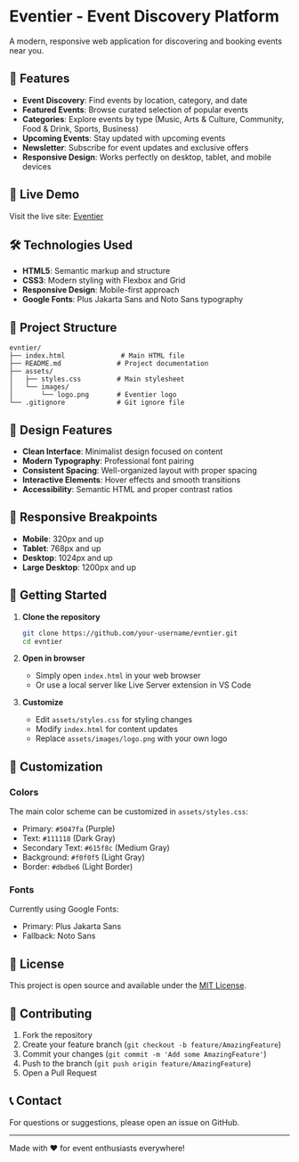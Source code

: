 # Eventier - Event Discovery Platform

A modern, responsive web application for discovering and booking events near you.

## 🎯 Features

- **Event Discovery**: Find events by location, category, and date
- **Featured Events**: Browse curated selection of popular events
- **Categories**: Explore events by type (Music, Arts & Culture, Community, Food & Drink, Sports, Business)
- **Upcoming Events**: Stay updated with upcoming events
- **Newsletter**: Subscribe for event updates and exclusive offers
- **Responsive Design**: Works perfectly on desktop, tablet, and mobile devices

## 🚀 Live Demo

Visit the live site: [Eventier](https://your-username.github.io/evntier)

## 🛠️ Technologies Used

- **HTML5**: Semantic markup and structure
- **CSS3**: Modern styling with Flexbox and Grid
- **Responsive Design**: Mobile-first approach
- **Google Fonts**: Plus Jakarta Sans and Noto Sans typography

## 📁 Project Structure

```
evntier/
├── index.html              # Main HTML file
├── README.md              # Project documentation
├── assets/
│   ├── styles.css         # Main stylesheet
│   └── images/
│       └── logo.png       # Eventier logo
└── .gitignore             # Git ignore file
```

## 🎨 Design Features

- **Clean Interface**: Minimalist design focused on content
- **Modern Typography**: Professional font pairing
- **Consistent Spacing**: Well-organized layout with proper spacing
- **Interactive Elements**: Hover effects and smooth transitions
- **Accessibility**: Semantic HTML and proper contrast ratios

## 📱 Responsive Breakpoints

- **Mobile**: 320px and up
- **Tablet**: 768px and up
- **Desktop**: 1024px and up
- **Large Desktop**: 1200px and up

## 🚀 Getting Started

1. **Clone the repository**

   ```bash
   git clone https://github.com/your-username/evntier.git
   cd evntier
   ```

2. **Open in browser**

   - Simply open `index.html` in your web browser
   - Or use a local server like Live Server extension in VS Code

3. **Customize**
   - Edit `assets/styles.css` for styling changes
   - Modify `index.html` for content updates
   - Replace `assets/images/logo.png` with your own logo

## 🎨 Customization

### Colors

The main color scheme can be customized in `assets/styles.css`:

- Primary: `#5047fa` (Purple)
- Text: `#111118` (Dark Gray)
- Secondary Text: `#615f8c` (Medium Gray)
- Background: `#f0f0f5` (Light Gray)
- Border: `#dbdbe6` (Light Border)

### Fonts

Currently using Google Fonts:

- Primary: Plus Jakarta Sans
- Fallback: Noto Sans

## 📄 License

This project is open source and available under the [MIT License](LICENSE).

## 🤝 Contributing

1. Fork the repository
2. Create your feature branch (`git checkout -b feature/AmazingFeature`)
3. Commit your changes (`git commit -m 'Add some AmazingFeature'`)
4. Push to the branch (`git push origin feature/AmazingFeature`)
5. Open a Pull Request

## 📞 Contact

For questions or suggestions, please open an issue on GitHub.

---

Made with ❤️ for event enthusiasts everywhere!
